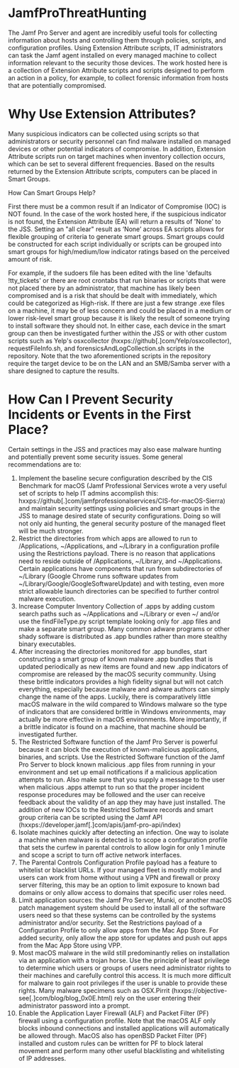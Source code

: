 # JamfProThreatHunting

The Jamf Pro Server and agent are incredibly useful tools for collecting information about hosts and controlling them through policies, scripts, and configuration profiles. Using Extension Attribute scripts, IT administrators can task the Jamf agent installed on every managed machine to collect information relevant to the security those devices. The work hosted here is a collection of Extension Attribute scripts and scripts designed to perform an action in a policy, for example, to collect forensic information from hosts that are potentially compromised.

# Why Use Extension Attributes?

Many suspicious indicators can be collected using scripts so that administrators or security personnel can find malware installed on managed devices or other potential indicators of compromise. In addition, Extension Attribute scripts run on target machines when inventory collection occurs, which can be set to several different frequencies. Based on the results returned by the Extension Attribute scripts, computers can be placed in Smart Groups.

How Can Smart Groups Help?

First there must be a common result if an Indicator of Compromise (IOC) is NOT found. In the case of the work hosted here, if the suspicious indicator is not found, the Extension Attribute  (EA) will return a results of 'None' to the JSS. Setting an "all clear" result as ‘None’ across EA scripts allows for flexible grouping of criteria to generate smart groups. Smart groups could be constructed for each script individually or scripts can be grouped into smart groups for high/medium/low indicator ratings based on the perceived amount of risk. 

For example, if the sudoers file has been edited with the line 'defaults !tty_tickets' or there are root crontabs that run binaries or scripts that were not placed there by an administrator, that machine has likely been compromised and is a risk that should be dealt with immediately, which could be categorized as High-risk. If there are just a few strange .exe files on a machine, it may be of less concern and could be placed in a medium or lower risk-level smart group because it is likely the result of someone trying to install software they should not.
In either case, each device in the smart group can then be investigated further within the JSS or with other custom scripts such as Yelp's osxcollector (hxxps://github[.]com/Yelp/osxcollector), requestFileInfo.sh, and forensicsAndLogCollection.sh scripts in the repository. Note that the two aforementioned scripts in the repository require the target device to be on the LAN and an SMB/Samba server with a share designed to capture the results.

# How Can I Prevent Security Incidents or Events in the First Place?

Certain settings in the JSS and practices may also ease malware hunting and potentially prevent some security issues. Some general recommendations are to:
1. Implement the baseline secure configuration described by the CIS Benchmark for macOS (Jamf Professional Services wrote a  very useful set of scripts to help IT admins accomplish this: hxxps://github[.]com/jamfprofessionalservices/CIS-for-macOS-Sierra) and maintain security settings using policies and smart groups in the JSS to manage desired state of security configurations. Doing so will not only aid hunting, the general security posture of the managed fleet will be much stronger. 
2. Restrict the directories from which apps are allowed to run to /Applications, ~/Applications, and ~/Library in a configuration profile using the Restrictions payload. There is no reason that applications need to reside outside of /Applications, ~/Library, and ~/Applications. Certain applications have components that run from subdirectories of ~/Library (Google Chrome runs software updates from ~/Library/Google/GoogleSoftwareUpdate) and with testing, even more strict allowable launch directories can be specified to further control malware execution. 
3. Increase Computer Inventory Collection of .apps by adding custom search paths such as ~/Applications and ~/Library or even ~/ and/or use the findFileType.py script template looking only for .app files and make a separate smart group. Many common adware programs or other shady software is distributed as .app bundles rather than more stealthy binary executables. 
4. After increasing the directories monitored for .app bundles, start constructing a smart group of known malware .app bundles that is updated periodically as new items are found and new .app indicators of compromise are released by the macOS security community. Using these brittle indicators provides a high fidelity signal but will not catch everything, especially because malware and adware authors can simply change the name of the apps. Luckily, there is comparatively little macOS malware in the wild compared to Windows malware so the type of indicators that are considered brittle in Windows environments, may actually be more effective in macOS environments. More importantly, if a brittle indicator is found on a machine, that machine should be investigated further. 
5. The Restricted Software function of the Jamf Pro Server is powerful because it can block the execution of known-malicious applications, binaries, and scripts. Use the Restricted Software function of the Jamf Pro Server to block known malicious .app files from running in your environment and set up email notifications if a malicious application attempts to run. Also make sure that you supply a message to the user when malicious .apps attempt to run so that the proper incident response procedures may be followed and the user can receive feedback about the validity of an app they may have just installed. The addition of new IOCs to the Restricted Software records and smart group criteria can be scripted using the Jamf API (hxxps://developer.jamf[.]com/apis/jamf-pro-api/index) 
6. Isolate machines quickly after detecting an infection. One way to isolate a machine when malware is detected is to scope a configuration profile that sets the curfew in parental controls to allow login for only 1 minute and scope a script to turn off active network interfaces. 
7. The Parental Controls Configuration Profile payload has a feature to whitelist or blacklist URLs. If your managed fleet is mostly mobile and users can work from home without using a VPN and firewall or proxy server filtering, this may be an option to limit exposure to known bad domains or only allow access to domains that specific user roles need. 
8. Limit application sources: the Jamf Pro Server, Munki, or another macOS patch management system should be used to install all of the software users need so that these systems can be controlled by the systems administrator and/or security. Set the Restrictions payload of a Configuration Profile to only allow apps from the Mac App Store. For added security, only allow the app store for updates and push out apps from the Mac App Store using VPP. 
9. Most macOS malware in the wild still predominantly relies on installation via an application with a trojan horse. Use the principle of least privilege to determine which users or groups of users need administrator rights to their machines and carefully control this access. It is much more difficult for malware to gain root privileges if the user is unable to provide these rights. Many malware specimens such as OSX.Pirrit (hxxps://objective-see[.]com/blog/blog_0x0E.html) rely on the user entering their administrator password into a prompt. 
10. Enable the Application Layer Firewall (ALF) and Packet Filter (PF) firewall using a configuration profile. Note that the macOS ALF only blocks inbound connections and installed applications will automatically be allowed through. MacOS also has openBSD Packet Filter (PF) installed and custom rules can be written for PF to block lateral movement and perform many other useful blacklisting and whitelisting of IP addresses. 
